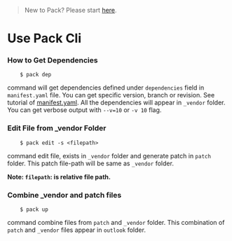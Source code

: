> New to Pack? Please start [here](/docs/tutorials/README.md).

# Use Pack Cli

### How to Get Dependencies

```console
    $ pack dep
```
command will get dependencies defined under `dependencies` field in `manifest.yaml` file. You can get specific version, branch or revision.
See tutorial of [manifest.yaml](/docs/tutorials/manifest.md). All the dependencies will appear in `_vendor` folder.
You can get verbose output with `--v=10` or `-v 10` flag. 

### Edit File from _vendor Folder
```console
    $ pack edit -s <filepath>
```
command edit file, exists in `_vendor` folder and generate patch in `patch` folder. 
This patch file-path will be same as `_vendor` folder. 

**Note: `filepath`: is relative file path.**

### Combine _vendor and patch files

```console
    $ pack up
```
command combine files from `patch` and `_vendor` folder. This combination of `patch` and `_vendor` files appear in `outlook` folder.
